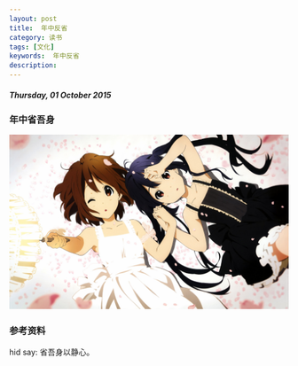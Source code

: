 ```yaml
---
layout: post
title:  年中反省
category: 读书
tags: [文化]
keywords:  年中反省
description: 
---
```


##### Thursday, 01 October 2015

### 年中省吾身

![轻音](/../../assets/img/book/2015/girl_5.jpg)

### 参考资料


hid say: 省吾身以静心。
